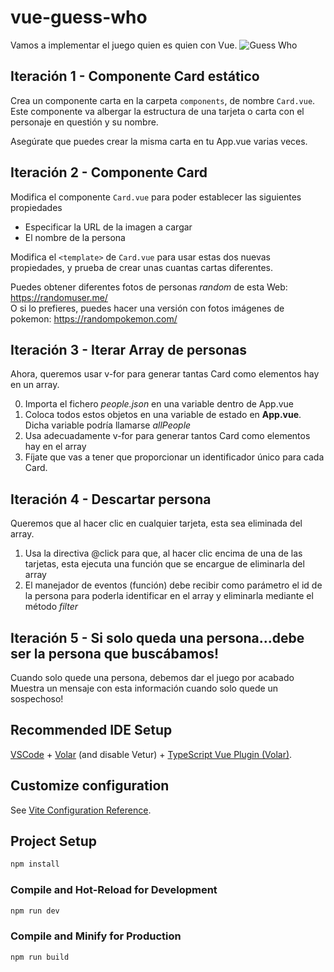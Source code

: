 # vue-guess-who

Vamos a implementar el juego quien es quien con Vue.
![Guess Who](https://m.media-amazon.com/images/I/A10mO0i6UmL.jpg)

## Iteración 1 - Componente Card estático

Crea un componente carta en la carpeta `components`, de nombre `Card.vue`.
Este componente va albergar la estructura de una tarjeta o carta con el personaje en questión y su nombre.


Asegúrate que puedes crear la misma carta en tu App.vue varias veces.

## Iteración 2 - Componente Card 

Modifica el componente `Card.vue` para poder establecer las siguientes propiedades

- Especificar la URL de la imagen a cargar
- El nombre de la persona

Modifica el `<template>` de `Card.vue` para usar estas dos nuevas propiedades, y prueba de crear unas cuantas cartas diferentes.

Puedes obtener diferentes fotos de personas _random_ de esta Web:  https://randomuser.me/  
O si lo prefieres, puedes hacer una versión con fotos imágenes de pokemon: https://randompokemon.com/  

## Iteración 3 - Iterar Array de personas

Ahora, queremos usar v-for para generar tantas Card como elementos hay en un array.

0. Importa el fichero _people.json_ en una variable dentro de App.vue
1. Coloca todos estos objetos en una variable de estado en **App.vue**. Dicha variable podría llamarse _allPeople_
2. Usa adecuadamente v-for para generar tantos Card como elementos hay en el array
3. Fíjate que vas a tener que proporcionar un identificador único para cada Card.

## Iteración 4 - Descartar persona

Queremos que al hacer clic en cualquier tarjeta, esta sea eliminada del array.

1. Usa la directiva @click para que, al hacer clic encima de una de las tarjetas, esta ejecuta una función que se encargue de eliminarla del array
2. El manejador de eventos (función) debe recibir como parámetro el id de la persona para poderla identificar en el array y eliminarla mediante el método _filter_

## Iteración 5 - Si solo queda una persona...debe ser la persona que buscábamos!

Cuando solo quede una persona, debemos dar el juego por acabado
Muestra un mensaje con esta información cuando solo quede un sospechoso!



## Recommended IDE Setup

[VSCode](https://code.visualstudio.com/) + [Volar](https://marketplace.visualstudio.com/items?itemName=Vue.volar) (and disable Vetur) + [TypeScript Vue Plugin (Volar)](https://marketplace.visualstudio.com/items?itemName=Vue.vscode-typescript-vue-plugin).

## Customize configuration

See [Vite Configuration Reference](https://vitejs.dev/config/).

## Project Setup

```sh
npm install
```

### Compile and Hot-Reload for Development

```sh
npm run dev
```

### Compile and Minify for Production

```sh
npm run build
```
